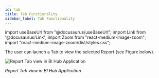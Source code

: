 ```yaml
---
id: tab
title: Tab Functionality
sidebar_label: Tab Functionality
---
```

import useBaseUrl from "@docusaurus/useBaseUrl";
import Link from '@docusaurus/Link';
import Zoom from "react-medium-image-zoom";
import "react-medium-image-zoom/dist/styles.css";

The user can launch a Tab to view the selected Report (see Figure below).

  <div style={{textAlign: 'center'}}>
    <Zoom>
      <img alt="Report Tab view in BI Hub Application" src={useBaseUrl('doc-images/user-guide/cf12.png')}/>
    </Zoom>
  </div>

*Report Tab view in BI Hub Application*
